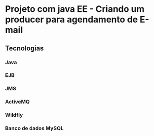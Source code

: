 # Projeto com java EE - Criando um producer para agendamento de E-mail

## Tecnologias

### Java
### EJB
### JMS
### ActiveMQ
### Wildfly
### Banco de dados MySQL

